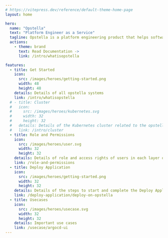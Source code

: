 ```yaml
---
# https://vitepress.dev/reference/default-theme-home-page
layout: home

hero:
  name: "Opstella"
  text: "Platform Engineer as a Service"
  tagline: Opstella is a platform engineering product that helps software development in organizations more efficiently with the concept of DevSecOps so that your company has the advantage of automation deployment to production to the market quickly and securely.
  actions:
    - theme: brand
      text: Read Documentation ->
      link: /intro/whatisopstella

features:
  - title: Get Started
    icon:
      src: /images/heroes/getting-started.png
      width: 48
      height: 48
    details: Details of all opstella systems
    link: /intro/whatisopstella
  # - title: Cluster
  #   icon:
  #     src: /images/heroes/kubernetes.svg
  #     width: 32
  #     height: 32
  #   details: Details of the Kubernetes cluster related to the opstella system
  #   link: /intro/cluster
  - title: Role and Permissions
    icon:
      src: /images/heroes/user.svg
      width: 32
      height: 32
    details: Details of role and access rights of users in each layer of opstella and how to use the user menu
    link: /role-and-permissions
  - title: Deploy Application
    icon:
      src: /images/heroes/getting-started.png
      width: 32
      height: 32
    details: Details of the steps to start and complete the Deploy Application
    link: /deploy-application/deploy-on-opstella
  - title: Usecases
    icon:
      src: /images/heroes/usecase.svg
      width: 32
      height: 32
    details: Important use cases
    link: /usecase/argocd-ui
---
```

